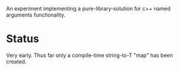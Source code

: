 An experiment implementing a pure-library-solution for c++ named arguments functionality.

Status
======

Very early. Thus far only a compile-time string-to-T "map" has been created.
